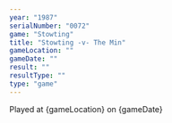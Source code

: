 ```yaml
---
year: "1987"
serialNumber: "0072" 
game: "Stowting"
title: "Stowting -v- The Min"
gameLocation: ""
gameDate: ""
result: ""
resultType: ""
type: "game"
---
```


Played at {gameLocation} on {gameDate} 
